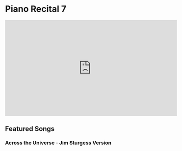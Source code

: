 # Piano Recital 7

<iframe width="560" height="315" src="https://www.youtube.com/embed/vAPEIGXqTo0" title="YouTube video player" frameborder="0" allow="accelerometer; autoplay; clipboard-write; encrypted-media; gyroscope; picture-in-picture" allowfullscreen></iframe>

## Featured Songs

### Across the Universe - Jim Sturgess Version 

